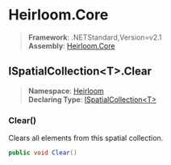 # Heirloom.Core

> **Framework**: .NETStandard,Version=v2.1  
> **Assembly**: [Heirloom.Core][0]  

## ISpatialCollection\<T>.Clear

> **Namespace**: [Heirloom][0]  
> **Declaring Type**: [ISpatialCollection\<T>][1]  

### Clear()

Clears all elements from this spatial collection.

```cs
public void Clear()
```

[0]: ../../../Heirloom.Core.md
[1]: ../ISpatialCollection[T].md
